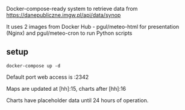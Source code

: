 Docker-compose-ready system to retrieve data from https://danepubliczne.imgw.pl/api/data/synop

It uses 2 images from Docker Hub - pgul/meteo-html for presentation (Nginx) and pgul/meteo-cron to run Python scripts

## setup
```
docker-compose up -d
```
Default port web access is :2342

Maps are updated at [hh]:15, charts after [hh]:16

Charts have placeholder data until 24 hours of operation.

